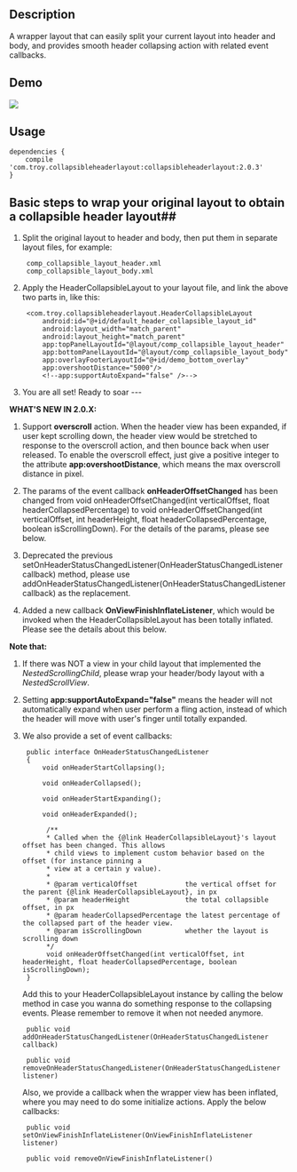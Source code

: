 ## Description ##
A wrapper layout that can easily split your current layout into header and body, and provides smooth header collapsing action with related event callbacks.

## Demo ##
![](https://github.com/kfrozen/HeaderCollapsibleLayout/raw/master/logo/HCLayoutGif.gif)


## Usage ##
	dependencies {
	    compile 'com.troy.collapsibleheaderlayout:collapsibleheaderlayout:2.0.3'
	}

## Basic steps to wrap your original layout to obtain a collapsible header layout##
1. Split the original layout to header and body, then put them in separate layout files, for example:

		comp_collapsible_layout_header.xml
		comp_collapsible_layout_body.xml

2. Apply the HeaderCollapsibleLayout to your layout file, and link the above two parts in, like this:

		<com.troy.collapsibleheaderlayout.HeaderCollapsibleLayout
            android:id="@+id/default_header_collapsible_layout_id"
            android:layout_width="match_parent"
            android:layout_height="match_parent"
            app:topPanelLayoutId="@layout/comp_collapsible_layout_header"
            app:bottomPanelLayoutId="@layout/comp_collapsible_layout_body"
            app:overlayFooterLayoutId="@+id/demo_bottom_overlay"
            app:overshootDistance="5000"/>
            <!--app:supportAutoExpand="false" />-->

3. You are all set! Ready to soar ---

**WHAT'S NEW IN 2.0.X:**

1. Support **overscroll** action. When the header view has been expanded, if user kept scrolling down, the header view would be stretched to response to the overscroll action, and then bounce back when user released.
To enable the overscroll effect, just give a positive integer to the attribute **app:overshootDistance**, which means the max overscroll distance in pixel.

2. The params of the event callback **onHeaderOffsetChanged** has been changed from void onHeaderOffsetChanged(int verticalOffset, float headerCollapsedPercentage) to void onHeaderOffsetChanged(int verticalOffset, int headerHeight, float headerCollapsedPercentage, boolean isScrollingDown).
For the details of the params, please see below.

3. Deprecated the previous setOnHeaderStatusChangedListener(OnHeaderStatusChangedListener callback) method, please use addOnHeaderStatusChangedListener(OnHeaderStatusChangedListener callback) as the replacement.

4. Added a new callback **OnViewFinishInflateListener**, which would be invoked when the HeaderCollapsibleLayout has been totally inflated. Please see the details about this below.

**Note that:**

1. If there was NOT a view in your child layout that implemented the *NestedScrollingChild*, please wrap your header/body layout with a *NestedScrollView*.
2. Setting **app:supportAutoExpand="false"** means the header will not automatically expand when user perform a fling action, instead of which the header will move with user's finger until totally expanded.
3. We also provide a set of event callbacks:

		public interface OnHeaderStatusChangedListener
		{
		    void onHeaderStartCollapsing();
		
		    void onHeaderCollapsed();
		
		    void onHeaderStartExpanding();
		
		    void onHeaderExpanded();
            
             /**
             * Called when the {@link HeaderCollapsibleLayout}'s layout offset has been changed. This allows
             * child views to implement custom behavior based on the offset (for instance pinning a
             * view at a certain y value).
             *
             * @param verticalOffset            the vertical offset for the parent {@link HeaderCollapsibleLayout}, in px
             * @param headerHeight				the total collapsible offset, in px
             * @param headerCollapsedPercentage the latest percentage of the collapsed part of the header view.
             * @param isScrollingDown 			whether the layout is scrolling down
             */
             void onHeaderOffsetChanged(int verticalOffset, int headerHeight, float headerCollapsedPercentage, boolean isScrollingDown);
		}

	Add this to your HeaderCollapsibleLayout instance by calling the below method in case you wanna do something response to the collapsing events. Please remember to remove it when not needed anymore.

		public void addOnHeaderStatusChangedListener(OnHeaderStatusChangedListener callback)
		
		public void removeOnHeaderStatusChangedListener(OnHeaderStatusChangedListener listener)
		
	Also, we provide a callback when the wrapper view has been inflated, where you may need to do some initialize actions. Apply the below callbacks:
	    
	    public void setOnViewFinishInflateListener(OnViewFinishInflateListener listener)
	    
	    public void removeOnViewFinishInflateListener()
